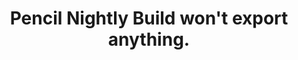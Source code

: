 ---
title: 'Pencil Nightly Build won''t export anything.'
redirect_to:
  - 'https://discuss.pencil2d.org/t/pencil-nightly-build-wont-export-anything/1035'
---